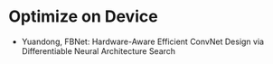 # Optimize on Device

- Yuandong, FBNet: Hardware-Aware Efficient ConvNet Design via Differentiable Neural Architecture Search